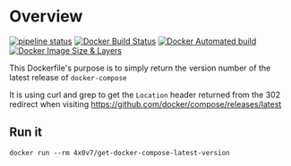 # Overview

[![pipeline status](https://gitlab.com/andy.wilson/get-docker-compose-latest-version/badges/master/pipeline.svg)](https://gitlab.com/andy.wilson/get-docker-compose-latest-version/commits/master)
[![Docker Build Status](https://img.shields.io/docker/build/4x0v7/get-docker-compose-latest-version.svg)](https://hub.docker.com/r/4x0v7/get-docker-compose-latest-version)
[![Docker Automated build](https://img.shields.io/docker/automated/4x0v7/get-docker-compose-latest-version.svg)](https://hub.docker.com/r/4x0v7/get-docker-compose-latest-version)
[![Docker Image Size & Layers](https://images.microbadger.com/badges/image/4x0v7/get-docker-compose-latest-version.svg)](https://microbadger.com/images/4x0v7/get-docker-compose-latest-version)

This Dockerfile's purpose is to simply return the version number of the latest release of `docker-compose`

It is using curl and grep to get the `Location` header returned from the 302 redirect when visiting <https://github.com/docker/compose/releases/latest>

## Run it

    docker run --rm 4x0v7/get-docker-compose-latest-version

